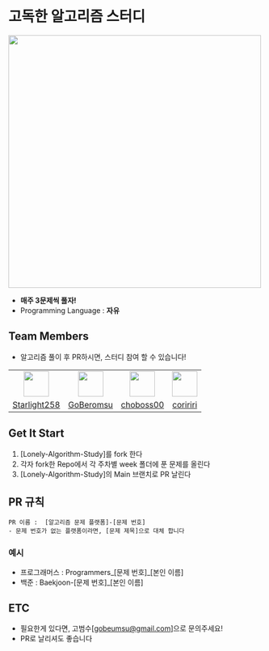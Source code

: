 # 고독한 알고리즘 스터디
<img src="https://github.com/Lonely-Cookies/Lonely-Algorithm-Study/assets/37897508/87bac4ae-bfb9-43a7-a1f6-ff138f8d66b1" width="500">

- **매주 3문제씩 풀자!**
- Programming Language : **자유**
## Team Members
- 알고리즘 풀이 후 PR하시면, 스터디 참여 할 수 있습니다!

<table>
  <tr>
    <td align="center"><a href="https://github.com/Starlight258"><img src="https://github.com/Starlight258.png" width="50"></a></td>
    <td align="center"><a href="https://github.com/GoBeromsu"><img src="https://github.com/GoBeromsu.png" width="50"></a></td>
    <td align="center"><a href="https://github.com/choboss00"><img src="https://github.com/choboss00.png" width="50"></a></td>
    <td align="center"><a href="https://github.com/coririri"><img src="https://github.com/coririri.png" width="50"></a></td>
  </tr>
  <tr>
    <td align="center"><a href="https://github.com/Starlight258">Starlight258</a></td>
    <td align="center"><a href="https://github.com/GoBeromsu">GoBeromsu</a></td>
    <td align="center"><a href="https://github.com/choboss00">choboss00</a></td>
    <td align="center"><a href="https://github.com/coririri">coririri</a></td>
  </tr>
<table>
  
## Get It Start
1. [Lonely-Algorithm-Study]를 fork 한다
2. 각자 fork한 Repo에서 각 주차별 week 폴더에 푼 문제를 올린다
3. [Lonely-Algorithm-Study]의 Main 브랜치로 PR 날린다

## PR 규칙
```
PR 이름 :  [알고리즘 문제 플랫폼]-[문제 번호]
- 문제 번호가 없는 플랫폼이라면, [문제 제목]으로 대체 합니다
```
### 예시
- 프로그래머스 : Programmers_[문제 번호]_[본인 이름]
- 백준 : Baekjoon-[문제 번호]_[본인 이름]

## ETC
- 필요한게 있다면, 고범수[gobeumsu@gmail.com]으로 문의주세요!
- PR로 날리셔도 좋습니다
